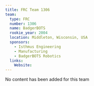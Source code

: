 ```yaml
---
title: FRC Team 1306
team:
  type: FRC
  number: 1306
  name: BadgerBOTS
  rookie_year: 2004
  location: Middleton, Wisconsin, USA
  sponsors:
    - Isthmus Engineering
    - Manufacturing
    - BadgerBOTS Robotics
  links:
    Website: 
---
```

No content has been added for this team